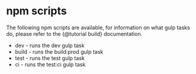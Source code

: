 # npm scripts

The following npm scripts are available, for information on what gulp tasks do, please refer to the {@tutorial build} documentation.

 - dev - runs the dev gulp task
 - build - runs the build:prod gulp task
 - test - runs the test gulp task
 - ci - runs the test:ci gulp task